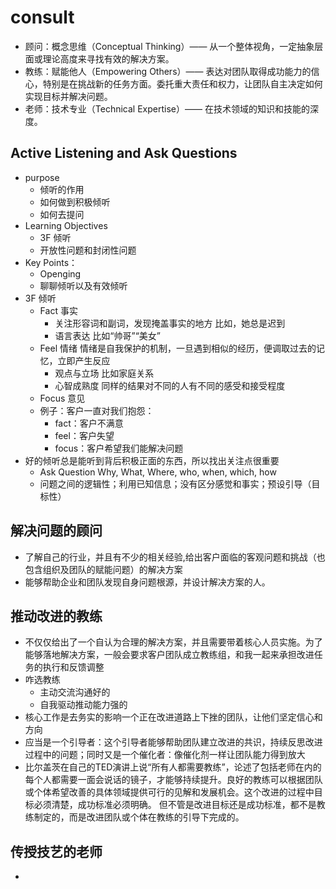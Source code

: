# consult



* 顾问：概念思维（Conceptual Thinking）—— 从一个整体视角，一定抽象层面或理论高度来寻找有效的解决方案。
* 教练：赋能他人（Empowering Others）—— 表达对团队取得成功能力的信心，特别是在挑战新的任务方面。委托重大责任和权力，让团队自主决定如何实现目标并解决问题。
* 老师：技术专业（Technical Expertise）—— 在技术领域的知识和技能的深度。

## Active Listening and Ask Questions

* purpose
    - 倾听的作用
    - 如何做到积极倾听
    - 如何去提问
* Learning Objectives
    - 3F 倾听
    - 开放性问题和封闭性问题
* Key Points：
    - Openging
    - 聊聊倾听以及有效倾听
* 3F 倾听
    - Fact 事实
        + 关注形容词和副词，发现掩盖事实的地方 比如，她总是迟到
        + 语言表达 比如“帅哥”“美女”
    - Feel 情绪 情绪是自我保护的机制，一旦遇到相似的经历，便调取过去的记忆，立即产生反应
        + 观点与立场 比如家庭关系
        + 心智成熟度 同样的结果对不同的人有不同的感受和接受程度
    - Focus 意见
    - 例子：客户一直对我们抱怨：
        + fact：客户不满意
        + feel：客户失望
        + focus：客户希望我们能解决问题
* 好的倾听总是能听到背后积极正面的东西，所以找出关注点很重要
    - Ask Question Why, What, Where, who, when, which, how
    - 问题之间的逻辑性；利用已知信息；没有区分感觉和事实；预设引导（目标性）

## 解决问题的顾问

* 了解自己的行业，并且有不少的相关经验,给出客户面临的客观问题和挑战（也包含组织及团队的赋能问题）的解决方案
* 能够帮助企业和团队发现自身问题根源，并设计解决方案的人。

## 推动改进的教练

* 不仅仅给出了一个自认为合理的解决方案，并且需要带着核心人员实施。为了能够落地解决方案，一般会要求客户团队成立教练组，和我一起来承担改进任务的执行和反馈调整
* 咋选教练
    - 主动交流沟通好的
    - 自我驱动推动能力强的
* 核心工作是去务实的影响一个正在改进道路上下挫的团队，让他们坚定信心和方向
* 应当是一个引导者：这个引导者能够帮助团队建立改进的共识，持续反思改进过程中的问题；同时又是一个催化者：像催化剂一样让团队能力得到放大
* 比尔盖茨在自己的TED演讲上说“所有人都需要教练”，论述了包括老师在内的每个人都需要一面会说话的镜子，才能够持续提升。良好的教练可以根据团队或个体希望改善的具体领域提供可行的见解和发展机会。这个改进的过程中目标必须清楚，成功标准必须明确。 但不管是改进目标还是成功标准，都不是教练制定的，而是改进团队或个体在教练的引导下完成的。

## 传授技艺的老师

*
